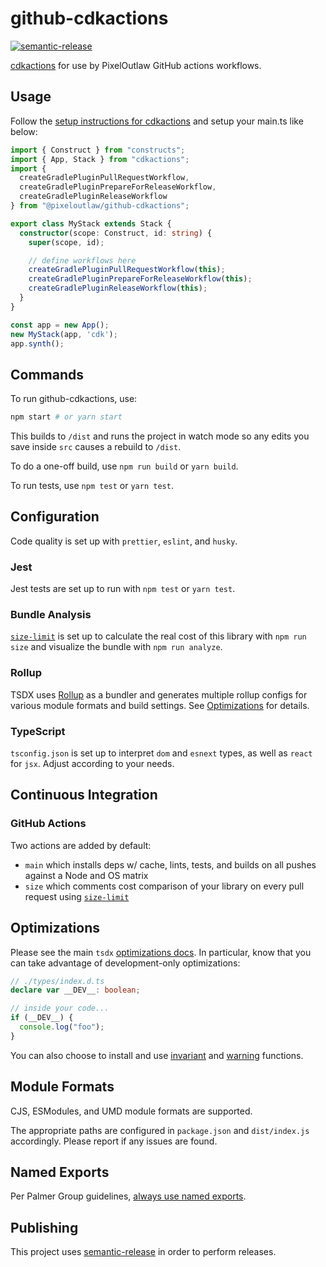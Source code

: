 # github-cdkactions

[![semantic-release](https://img.shields.io/badge/%20%20%F0%9F%93%A6%F0%9F%9A%80-semantic--release-e10079.svg)](https://github.com/semantic-release/semantic-release)

[cdkactions](https://github.com/ArmaanT/cdkactions) for use by PixelOutlaw GitHub actions workflows.

## Usage

Follow the [setup instructions for cdkactions](https://github.com/ArmaanT/cdkactions/blob/master/docs/getting-started/typescript.md) and setup your main.ts like below:

```typescript
import { Construct } from "constructs";
import { App, Stack } from "cdkactions";
import {
  createGradlePluginPullRequestWorkflow,
  createGradlePluginPrepareForReleaseWorkflow,
  createGradlePluginReleaseWorkflow
} from "@pixeloutlaw/github-cdkactions";

export class MyStack extends Stack {
  constructor(scope: Construct, id: string) {
    super(scope, id);

    // define workflows here
    createGradlePluginPullRequestWorkflow(this);
    createGradlePluginPrepareForReleaseWorkflow(this);
    createGradlePluginReleaseWorkflow(this);
  }
}

const app = new App();
new MyStack(app, 'cdk');
app.synth();
```

## Commands

To run github-cdkactions, use:

```bash
npm start # or yarn start
```

This builds to `/dist` and runs the project in watch mode so any edits you save inside `src` causes a rebuild to `/dist`.

To do a one-off build, use `npm run build` or `yarn build`.

To run tests, use `npm test` or `yarn test`.

## Configuration

Code quality is set up with `prettier`, `eslint`, and `husky`.

### Jest

Jest tests are set up to run with `npm test` or `yarn test`.

### Bundle Analysis

[`size-limit`](https://github.com/ai/size-limit) is set up to calculate the real cost of this library with `npm run size` and visualize the bundle with `npm run analyze`.

### Rollup

TSDX uses [Rollup](https://rollupjs.org) as a bundler and generates multiple rollup configs for various module formats and build settings. See [Optimizations](#optimizations) for details.

### TypeScript

`tsconfig.json` is set up to interpret `dom` and `esnext` types, as well as `react` for `jsx`. Adjust according to your needs.

## Continuous Integration

### GitHub Actions

Two actions are added by default:

- `main` which installs deps w/ cache, lints, tests, and builds on all pushes against a Node and OS matrix
- `size` which comments cost comparison of your library on every pull request using [`size-limit`](https://github.com/ai/size-limit)

## Optimizations

Please see the main `tsdx` [optimizations docs](https://github.com/palmerhq/tsdx#optimizations). In particular, know that you can take advantage of development-only optimizations:

```typescript
// ./types/index.d.ts
declare var __DEV__: boolean;

// inside your code...
if (__DEV__) {
  console.log("foo");
}
```

You can also choose to install and use [invariant](https://github.com/palmerhq/tsdx#invariant) and [warning](https://github.com/palmerhq/tsdx#warning) functions.

## Module Formats

CJS, ESModules, and UMD module formats are supported.

The appropriate paths are configured in `package.json` and `dist/index.js` accordingly. Please report if any issues are found.

## Named Exports

Per Palmer Group guidelines, [always use named exports](https://github.com/palmerhq/typescript#exports).

## Publishing

This project uses [semantic-release](https://github.com/semantic-release/semantic-release) in order to perform releases.

